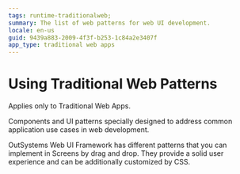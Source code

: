 ```yaml
---
tags: runtime-traditionalweb; 
summary: The list of web patterns for web UI development.
locale: en-us
guid: 9439a883-2009-4f3f-b253-1c84a2e3407f
app_type: traditional web apps
---
```


# Using Traditional Web Patterns

<div class="info" markdown="1">

Applies only to Traditional Web Apps.

</div>

Components and UI patterns specially designed to address common application use cases in web development.

OutSystems Web UI Framework has different patterns that you can implement in Screens by drag and drop. They provide a solid user experience and can be additionally customized by CSS. 
